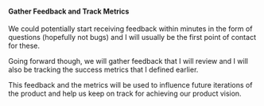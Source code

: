 #### Gather Feedback and Track Metrics

We could potentially start receiving feedback within minutes in the form of questions (hopefully not bugs) and I will usually be the first point of contact for these.

Going forward though, we will gather feedback that I will review and I will also be tracking the success metrics that I defined earlier.

This feedback and the metrics will be used to influence future iterations of the product and help us keep on track for achieving our product vision.
